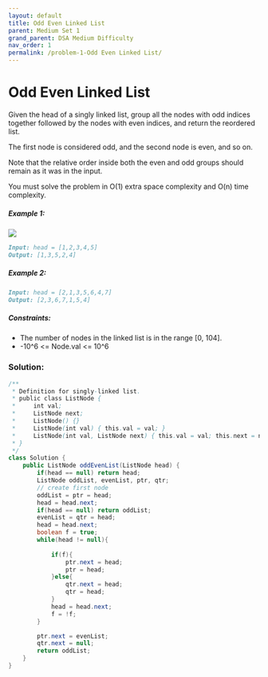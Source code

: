 ```yaml
---
layout: default
title: Odd Even Linked List
parent: Medium Set 1
grand_parent: DSA Medium Difficulty
nav_order: 1
permalink: /problem-1-Odd Even Linked List/
---
```


#  Odd Even Linked List
Given the head of a singly linked list, group all the nodes with odd indices together followed by the nodes with even indices, and return the reordered list.

The first node is considered odd, and the second node is even, and so on.

Note that the relative order inside both the even and odd groups should remain as it was in the input.

You must solve the problem in O(1) extra space complexity and O(n) time complexity.

##### Example 1:
![](../../assets/images/ds/oddeven-linked-list.jpeg)
```markdown
Input: head = [1,2,3,4,5]
Output: [1,3,5,2,4]
```
##### Example 2:

```markdown
Input: head = [2,1,3,5,6,4,7]
Output: [2,3,6,7,1,5,4]
```
##### Constraints:
* The number of nodes in the linked list is in the range [0, 104].
* -10^6 <= Node.val <= 10^6

### Solution: 
```java
/**
 * Definition for singly-linked list.
 * public class ListNode {
 *     int val;
 *     ListNode next;
 *     ListNode() {}
 *     ListNode(int val) { this.val = val; }
 *     ListNode(int val, ListNode next) { this.val = val; this.next = next; }
 * }
 */
class Solution {
    public ListNode oddEvenList(ListNode head) {
        if(head == null) return head;
        ListNode oddList, evenList, ptr, qtr;
        // create first node
        oddList = ptr = head;
        head = head.next;
        if(head == null) return oddList;
        evenList = qtr = head;
        head = head.next;
        boolean f = true;
        while(head != null){
            
            if(f){
                ptr.next = head;
                ptr = head;
            }else{
                qtr.next = head;
                qtr = head;
            }
            head = head.next;
            f = !f;
        }

        ptr.next = evenList;
        qtr.next = null;
        return oddList;
    }
}
```
